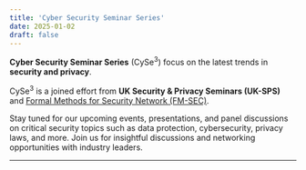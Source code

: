 ```yaml
---
title: 'Cyber Security Seminar Series'
date: 2025-01-02
draft: false
---
```


**Cyber Security Seminar Series** (CySe<sup>3</sup>) focus on the latest trends in **security and privacy**.

CySe<sup>3</sup> is a joined effort from **UK Security & Privacy Seminars (UK-SPS)** and [Formal Methods for Security Network (FM-SEC)](https://fmsec.github.io/fmsec/).

Stay tuned for our upcoming events, presentations, and panel discussions on critical security topics such as data protection, cybersecurity, privacy laws, and more.
Join us for insightful discussions and networking opportunities with industry leaders.

---

